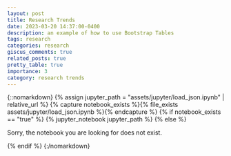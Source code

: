 ```yaml
---
layout: post
title: Research Trends
date: 2023-03-20 14:37:00-0400
description: an example of how to use Bootstrap Tables
tags: research
categories: research
giscus_comments: true
related_posts: true
pretty_table: true
importance: 3
category: research trends
---
```


{::nomarkdown}
{% assign jupyter_path = "assets/jupyter/load_json.ipynb" | relative_url %}
{% capture notebook_exists %}{% file_exists assets/jupyter/load_json.ipynb %}{% endcapture %}
{% if notebook_exists == "true" %}
{% jupyter_notebook jupyter_path %}
{% else %}

<p>Sorry, the notebook you are looking for does not exist.</p>
{% endif %}
{:/nomarkdown}